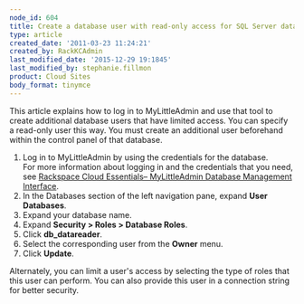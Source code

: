 ```yaml
---
node_id: 604
title: Create a database user with read-only access for SQL Server databases
type: article
created_date: '2011-03-23 11:24:21'
created_by: RackKCAdmin
last_modified_date: '2015-12-29 19:1845'
last_modified_by: stephanie.fillmon
product: Cloud Sites
body_format: tinymce
---
```


This article explains how to log in to MyLittleAdmin and use that tool
to create additional database users that have limited access. You can
specify a read-only user this way. You must create an additional user
beforehand within the control panel of that database.

1.  Log in to MyLittleAdmin by using the credentials for the database.\
     For more information about logging in and the credentials that you
    need, see [Rackspace Cloud Essentials&ndash; MyLittleAdmin Database
    Management
    Interface](http://www.rackspace.com/knowledge_center/article/rackspace-cloud-sites-essentials-mylittleadmin-database-management-interface).
2.  In the Databases section of the left navigation pane, expand **User
    Databases**.
3.  Expand your database name.
4.  Expand **Security \> Roles \> Database Roles**.
5.  Click **db\_datareader**.
6.  Select the corresponding user from the **Owner** menu.
7.  Click **Update**.

Alternately, you can limit a user's access by selecting the type of
roles that this user can perform. You can also provide this user in a
connection string for better security.

